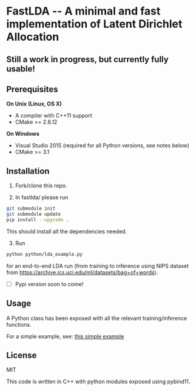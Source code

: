 # FastLDA -- A minimal and fast implementation of Latent Dirichlet Allocation

## Still a work in progress, but currently fully usable!

## Prerequisites

**On Unix (Linux, OS X)**

* A compiler with C++11 support
* CMake >= 2.8.12

**On Windows**

* Visual Studio 2015 (required for all Python versions, see notes below)
* CMake >= 3.1


## Installation

1. Fork/clone this repo.

2. In fastlda/ please run
```bash
git submodule init
git submodule update
pip install --upgrade .
```
This should install all the dependencies needed.

3. Run
```bash
python python/lda_example.py
```
for an end-to-end LDA run (from training to inference using NIPS dataset from https://archive.ics.uci.edu/ml/datasets/bag+of+words).

- [ ] Pypi version soon to come!

## Usage

A Python class has been exposed with all the relevant training/inference functions.

For a simple example, see: [this simple example](https://github.com/Arnie0426/FastLDA/blob/master/python/lda_example.py#L26-L51)

## License

MIT

This code is written in C++ with python modules exposed using pybind11.
